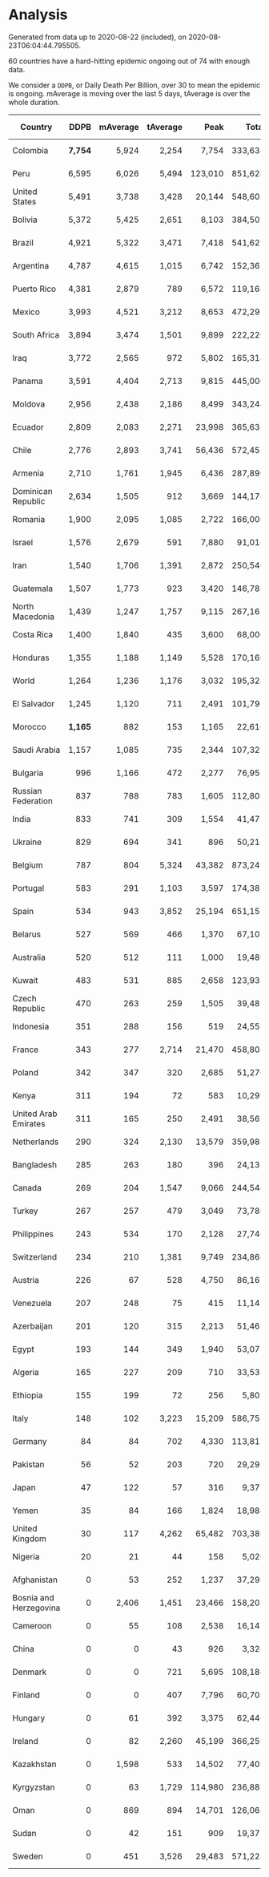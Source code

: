 
# Analysis

Generated from data up to 2020-08-22 (included), on 2020-08-23T06:04:44.795505.

60 countries have a hard-hitting epidemic ongoing out of 74 with enough data.

We consider a `DDPB`, or Daily Death Per Billion, over 30 to mean the epidemic is ongoing.
mAverage is moving over the last 5 days, tAverage is over the whole duration.


| Country | DDPB | mAverage | tAverage | Peak | Total | Start | Peak Date | End | Duration |  Status |
|---------|-----:|---------:|---------:|-----:|------:|-------|-----------|-----|----------|---------|
| Colombia | **7,754** | 5,924 | 2,254 | 7,754 | 333,634 | 2020-03-27 | 2020-08-22 | None | 148 days | ongoing |
| Peru | 6,595 | 6,026 | 5,494 | 123,010 | 851,624 | 2020-03-20 | 2020-08-14 | None | 155 days | ongoing |
| United States | 5,491 | 3,738 | 3,428 | 20,144 | 548,605 | 2020-03-15 | 2020-04-16 | None | 160 days | ongoing |
| Bolivia | 5,372 | 5,425 | 2,651 | 8,103 | 384,501 | 2020-03-30 | 2020-08-05 | None | 145 days | ongoing |
| Brazil | 4,921 | 5,322 | 3,471 | 7,418 | 541,629 | 2020-03-19 | 2020-07-30 | None | 156 days | ongoing |
| Argentina | 4,787 | 4,615 | 1,015 | 6,742 | 152,362 | 2020-03-25 | 2020-08-19 | None | 150 days | ongoing |
| Puerto Rico | 4,381 | 2,879 | 789 | 6,572 | 119,168 | 2020-03-24 | 2020-08-19 | None | 151 days | ongoing |
| Mexico | 3,993 | 4,521 | 3,212 | 8,653 | 472,297 | 2020-03-28 | 2020-06-04 | None | 147 days | ongoing |
| South Africa | 3,894 | 3,474 | 1,501 | 9,899 | 222,226 | 2020-03-27 | 2020-07-23 | None | 148 days | ongoing |
| Iraq | 3,772 | 2,565 | 972 | 5,802 | 165,314 | 2020-03-05 | 2020-06-27 | None | 170 days | ongoing |
| Panama | 3,591 | 4,404 | 2,713 | 9,815 | 445,000 | 2020-03-11 | 2020-07-25 | None | 164 days | ongoing |
| Moldova | 2,956 | 2,438 | 2,186 | 8,499 | 343,244 | 2020-03-18 | 2020-08-05 | None | 157 days | ongoing |
| Ecuador | 2,809 | 2,083 | 2,271 | 23,998 | 365,638 | 2020-03-14 | 2020-05-11 | None | 161 days | ongoing |
| Chile | 2,776 | 2,893 | 3,741 | 56,436 | 572,451 | 2020-03-22 | 2020-07-18 | None | 153 days | ongoing |
| Armenia | 2,710 | 1,761 | 1,945 | 6,436 | 287,890 | 2020-03-27 | 2020-06-02 | None | 148 days | ongoing |
| Dominican Republic | 2,634 | 1,505 | 912 | 3,669 | 144,174 | 2020-03-17 | 2020-07-19 | None | 158 days | ongoing |
| Romania | 1,900 | 2,095 | 1,085 | 2,722 | 166,006 | 2020-03-22 | 2020-08-13 | None | 153 days | ongoing |
| Israel | 1,576 | 2,679 | 591 | 7,880 | 91,016 | 2020-03-21 | 2020-08-20 | None | 154 days | ongoing |
| Iran | 1,540 | 1,706 | 1,391 | 2,872 | 250,546 | 2020-02-24 | 2020-07-28 | None | 180 days | ongoing |
| Guatemala | 1,507 | 1,773 | 923 | 3,420 | 146,783 | 2020-03-16 | 2020-07-24 | None | 159 days | ongoing |
| North Macedonia | 1,439 | 1,247 | 1,757 | 9,115 | 267,162 | 2020-03-23 | 2020-07-02 | None | 152 days | ongoing |
| Costa Rica | 1,400 | 1,840 | 435 | 3,600 | 68,000 | 2020-03-19 | 2020-08-08 | None | 156 days | ongoing |
| Honduras | 1,355 | 1,188 | 1,149 | 5,528 | 170,160 | 2020-03-27 | 2020-07-22 | None | 148 days | ongoing |
| World | 1,264 | 1,236 | 1,176 | 3,032 | 195,324 | 2020-03-09 | 2020-07-23 | None | 166 days | ongoing |
| El Salvador | 1,245 | 1,120 | 711 | 2,491 | 101,795 | 2020-04-01 | 2020-08-08 | None | 143 days | ongoing |
| Morocco | **1,165** | 882 | 153 | 1,165 | 22,610 | 2020-03-28 | 2020-08-22 | None | 147 days | ongoing |
| Saudi Arabia | 1,157 | 1,085 | 735 | 2,344 | 107,321 | 2020-03-29 | 2020-06-14 | None | 146 days | ongoing |
| Bulgaria | 996 | 1,166 | 472 | 2,277 | 76,951 | 2020-03-12 | 2020-08-04 | None | 163 days | ongoing |
| Russian Federation | 837 | 788 | 783 | 1,605 | 112,809 | 2020-03-31 | 2020-05-29 | None | 144 days | ongoing |
| India | 833 | 741 | 309 | 1,554 | 41,471 | 2020-04-10 | 2020-06-17 | None | 134 days | ongoing |
| Ukraine | 829 | 694 | 341 | 896 | 50,214 | 2020-03-28 | 2020-08-20 | None | 147 days | ongoing |
| Belgium | 787 | 804 | 5,324 | 43,382 | 873,249 | 2020-03-11 | 2020-04-10 | None | 164 days | ongoing |
| Portugal | 583 | 291 | 1,103 | 3,597 | 174,381 | 2020-03-17 | 2020-04-03 | None | 158 days | ongoing |
| Spain | 534 | 943 | 3,852 | 25,194 | 651,155 | 2020-03-06 | 2020-06-20 | None | 169 days | ongoing |
| Belarus | 527 | 569 | 466 | 1,370 | 67,107 | 2020-03-31 | 2020-06-19 | None | 144 days | ongoing |
| Australia | 520 | 512 | 111 | 1,000 | 19,480 | 2020-03-01 | 2020-08-17 | None | 174 days | ongoing |
| Kuwait | 483 | 531 | 885 | 2,658 | 123,931 | 2020-04-04 | 2020-05-16 | None | 140 days | ongoing |
| Czech Republic | 470 | 263 | 259 | 1,505 | 39,481 | 2020-03-23 | 2020-04-15 | None | 152 days | ongoing |
| Indonesia | 351 | 288 | 156 | 519 | 24,555 | 2020-03-18 | 2020-07-22 | None | 157 days | ongoing |
| France | 343 | 277 | 2,714 | 21,470 | 458,808 | 2020-03-06 | 2020-04-16 | None | 169 days | ongoing |
| Poland | 342 | 347 | 320 | 2,685 | 51,276 | 2020-03-15 | 2020-06-20 | None | 160 days | ongoing |
| Kenya | 311 | 194 | 72 | 583 | 10,299 | 2020-04-02 | 2020-07-31 | None | 142 days | ongoing |
| United Arab Emirates | 311 | 165 | 250 | 2,491 | 38,565 | 2020-03-21 | 2020-05-10 | None | 154 days | ongoing |
| Netherlands | 290 | 324 | 2,130 | 13,579 | 359,988 | 2020-03-06 | 2020-04-07 | None | 169 days | ongoing |
| Bangladesh | 285 | 263 | 180 | 396 | 24,135 | 2020-04-10 | 2020-06-30 | None | 134 days | ongoing |
| Canada | 269 | 204 | 1,547 | 9,066 | 244,544 | 2020-03-17 | 2020-05-06 | None | 158 days | ongoing |
| Turkey | 267 | 257 | 479 | 3,049 | 73,786 | 2020-03-21 | 2020-04-17 | None | 154 days | ongoing |
| Philippines | 243 | 534 | 170 | 2,128 | 27,740 | 2020-03-12 | 2020-07-13 | None | 163 days | ongoing |
| Switzerland | 234 | 210 | 1,381 | 9,749 | 234,868 | 2020-03-05 | 2020-04-15 | None | 170 days | ongoing |
| Austria | 226 | 67 | 528 | 4,750 | 86,162 | 2020-03-12 | 2020-04-23 | None | 163 days | ongoing |
| Venezuela | 207 | 248 | 75 | 415 | 11,145 | 2020-03-27 | 2020-08-14 | None | 148 days | ongoing |
| Azerbaijan | 201 | 120 | 315 | 2,213 | 51,463 | 2020-03-12 | 2020-07-22 | None | 163 days | ongoing |
| Egypt | 193 | 144 | 349 | 1,940 | 53,071 | 2020-03-23 | 2020-06-17 | None | 152 days | ongoing |
| Algeria | 165 | 227 | 209 | 710 | 33,531 | 2020-03-15 | 2020-04-10 | None | 160 days | ongoing |
| Ethiopia | 155 | 199 | 72 | 256 | 5,805 | 2020-06-03 | 2020-08-19 | None | 80 days | ongoing |
| Italy | 148 | 102 | 3,223 | 15,209 | 586,751 | 2020-02-22 | 2020-03-28 | None | 182 days | ongoing |
| Germany | 84 | 84 | 702 | 4,330 | 113,811 | 2020-03-13 | 2020-04-15 | None | 162 days | ongoing |
| Pakistan | 56 | 52 | 203 | 720 | 29,292 | 2020-03-31 | 2020-06-20 | None | 144 days | ongoing |
| Japan | 47 | 122 | 57 | 316 | 9,377 | 2020-03-11 | 2020-05-02 | None | 164 days | ongoing |
| Yemen | 35 | 84 | 166 | 1,824 | 18,984 | 2020-04-30 | 2020-07-13 | None | 114 days | ongoing |
| United Kingdom | 30 | 117 | 4,262 | 65,482 | 703,386 | 2020-03-10 | 2020-04-30 | None | 165 days | ongoing |
| Nigeria | 20 | 21 | 44 | 158 | 5,026 | 2020-04-30 | 2020-06-17 | 2020-08-21 | 113 days | finished |
| Afghanistan | 0 | 53 | 252 | 1,237 | 37,298 | 2020-03-25 | 2020-07-15 | 2020-08-20 | 148 days | finished |
| Bosnia and Herzegovina | 0 | 2,406 | 1,451 | 23,466 | 158,203 | 2020-05-04 | 2020-05-04 | 2020-08-21 | 109 days | finished |
| Cameroon | 0 | 55 | 108 | 2,538 | 16,147 | 2020-03-25 | 2020-06-15 | 2020-08-21 | 149 days | finished |
| China | 0 | 0 | 43 | 926 | 3,324 | 2020-01-30 | 2020-04-16 | 2020-04-16 | 77 days | finished |
| Denmark | 0 | 0 | 721 | 5,695 | 108,184 | 2020-03-15 | 2020-04-02 | 2020-08-12 | 150 days | finished |
| Finland | 0 | 0 | 407 | 7,796 | 60,709 | 2020-03-21 | 2020-04-22 | 2020-08-17 | 149 days | finished |
| Hungary | 0 | 61 | 392 | 3,375 | 62,446 | 2020-03-15 | 2020-04-19 | 2020-08-21 | 159 days | finished |
| Ireland | 0 | 82 | 2,260 | 45,199 | 366,259 | 2020-03-12 | 2020-04-25 | 2020-08-21 | 162 days | finished |
| Kazakhstan | 0 | 1,598 | 533 | 14,502 | 77,409 | 2020-03-27 | 2020-08-04 | 2020-08-19 | 145 days | finished |
| Kyrgyzstan | 0 | 63 | 1,729 | 114,980 | 236,887 | 2020-04-03 | 2020-07-19 | 2020-08-18 | 137 days | finished |
| Oman | 0 | 869 | 894 | 14,701 | 126,068 | 2020-04-01 | 2020-08-06 | 2020-08-20 | 141 days | finished |
| Sudan | 0 | 42 | 151 | 909 | 19,372 | 2020-04-14 | 2020-05-30 | 2020-08-20 | 128 days | finished |
| Sweden | 0 | 451 | 3,526 | 29,483 | 571,228 | 2020-03-12 | 2020-04-16 | 2020-08-21 | 162 days | finished |

